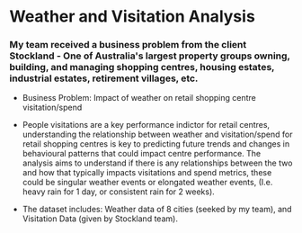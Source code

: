 # Weather and Visitation Analysis

### My team received a business problem from the client Stockland - One of Australia's largest property groups owning, building, and managing shopping centres, housing estates, industrial estates, retirement villages, etc.
- Business Problem: Impact of weather on retail shopping centre visitation/spend

- People visitations are a key performance indictor for retail centres, understanding the relationship between weather and visitation/spend for retail shopping centres is key to predicting future trends 
and changes in behavioural patterns that could impact centre performance. The analysis aims to understand if there is any relationships between the two and how that typically impacts visitations and spend 
metrics, these could be singular weather events or elongated weather events, (I.e. heavy rain for 1 day, or consistent rain for 2 weeks).

- The dataset includes: Weather data of 8 cities (seeked by my team), and Visitation Data (given by Stockland team).

